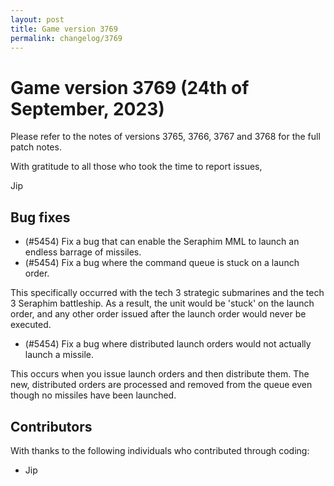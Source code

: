 ```yaml
---
layout: post
title: Game version 3769
permalink: changelog/3769
---
```



# Game version 3769 (24th of September, 2023)

Please refer to the notes of versions 3765, 3766, 3767 and 3768 for the full patch notes.

With gratitude to all those who took the time to report issues,

Jip

## Bug fixes

- (#5454) Fix a bug that can enable the Seraphim MML to launch an endless barrage of missiles.
- (#5454) Fix a bug where the command queue is stuck on a launch order.

This specifically occurred with the tech 3 strategic submarines and the tech 3 Seraphim battleship. As a result, the unit would be 'stuck' on the launch order, and any other order issued after the launch order would never be executed.

- (#5454) Fix a bug where distributed launch orders would not actually launch a missile.

This occurs when you issue launch orders and then distribute them. The new, distributed orders are processed and removed from the queue even though no missiles have been launched.

## Contributors

With thanks to the following individuals who contributed through coding:

- Jip
